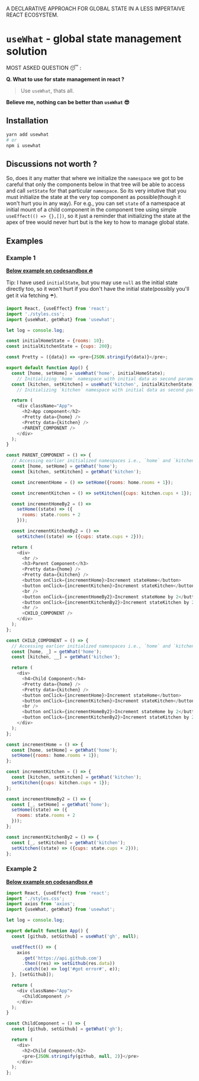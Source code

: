 A DECLARATIVE APPROACH FOR GLOBAL STATE IN A LESS IMPERTAIVE REACT ECOSYSTEM.
# `useWhat` - global state management solution

MOST ASKED QUESTION 😴 :

**Q. What to use for state management in react ?**

> Use `useWhat`, thats all.

**Believe me, nothing can be better than `useWhat` 😎**

## Installation

```bash
yarn add usewhat
# or
npm i usewhat
````

## Discussions not worth ?

So, does it any matter that where we initialize the `namespace` we got to be careful that only the components below in that tree will be able to access and call `setState` for that particular `namespace`. So its very intutive that you must initialize the state at the very top component as possible(though it won't hurt you in any way). For e.g., you can set `state` of a namespace at initial mount of a child component in the component tree using simple `useEffect(() => {},[])`, so it just a reminder that initializing the state at the apex of tree would never hurt but is the key to how to manage global state.

## Examples

### Example 1

[**Below example on codesandbox 🔥**](https://codesandbox.io/s/usewhat-example-for-npmjscom-1fopu?file=/src/App.js)

Tip: I have used `initialState`, but you may use `null` as the initial state directly too, so it won't hurt if you don't have the initial state(possibly you'll get it via fetching ☂️).

```js
import React, {useEffect} from 'react';
import './styles.css';
import {useWhat, getWhat} from 'usewhat';

let log = console.log;

const initialHomeState = {rooms: 10};
const initialKitchenState = {cups: 200};

const Pretty = ({data}) => <pre>{JSON.stringify(data)}</pre>;

export default function App() {
  const [home, setHome] = useWhat('home', initialHomeState);
    // Initializing `home` namespace with initial data as second parameter.
  const [kitchen, setKitchen] = useWhat('kitchen', initialKitchenState);
    // Initializing `kitchen` namespace with initial data as second parameter.

  return (
    <div className="App">
      <h2>App component</h2>
      <Pretty data={home} />
      <Pretty data={kitchen} />
      <PARENT_COMPONENT />
    </div>
  );
}

const PARENT_COMPONENT = () => {
  // Accessing earlier initialized namespaces i.e., `home` and `kitchen` in `App` component.
  const [home, setHome] = getWhat('home');
  const [kitchen, setKitchen] = getWhat('kitchen');

  const incrementHome = () => setHome({rooms: home.rooms + 1});

  const incrementKitchen = () => setKitchen({cups: kitchen.cups + 1});

  const incrementHomeBy2 = () =>
    setHome((state) => ({
      rooms: state.rooms + 2
    }));

  const incrementKitchenBy2 = () =>
    setKitchen((state) => ({cups: state.cups + 2}));

  return (
    <div>
      <hr />
      <h3>Parent Component</h3>
      <Pretty data={home} />
      <Pretty data={kitchen} />
      <button onClick={incrementHome}>Increment stateHome</button>
      <button onClick={incrementKitchen}>Increment stateKitchen</button>
      <br />
      <button onClick={incrementHomeBy2}>Increment stateHome by 2</button>
      <button onClick={incrementKitchenBy2}>Increment stateKitchen by 2</button>
      <hr />
      <CHILD_COMPONENT />
    </div>
  );
};

const CHILD_COMPONENT = () => {
  // Accessing earlier initialized namespaces i.e., `home` and `kitchen` in `App` component.
  const [home, _] = getWhat('home');
  const [kitchen, __] = getWhat('kitchen');

  return (
    <div>
      <h4>Child Component</h4>
      <Pretty data={home} />
      <Pretty data={kitchen} />
      <button onClick={incrementHome}>Increment stateHome</button>
      <button onClick={incrementKitchen}>Increment stateKitchen</button>
      <br />
      <button onClick={incrementHomeBy2}>Increment stateHome by 2</button>
      <button onClick={incrementKitchenBy2}>Increment stateKitchen by 2</button>
    </div>
  );
};

const incrementHome = () => {
  const [home, setHome] = getWhat('home');
  setHome({rooms: home.rooms + 1});
};

const incrementKitchen = () => {
  const [kitchen, setKitchen] = getWhat('kitchen');
  setKitchen({cups: kitchen.cups + 1});
};

const incrementHomeBy2 = () => {
  const [_, setHome] = getWhat('home');
  setHome((state) => ({
    rooms: state.rooms + 2
  }));
};

const incrementKitchenBy2 = () => {
  const [_, setKitchen] = getWhat('kitchen');
  setKitchen((state) => ({cups: state.cups + 2}));
};
```

### Example 2

[**Below example on codesandbox 🔥**](https://codesandbox.io/s/usewhat-example2-fetching-npmjscom-nkm6c?file=/src/App.js)

```js
import React, {useEffect} from 'react';
import './styles.css';
import axios from 'axios';
import {useWhat, getWhat} from 'usewhat';

let log = console.log;

export default function App() {
  const [github, setGithub] = useWhat('gh', null);

  useEffect(() => {
    axios
      .get('https://api.github.com')
      .then((res) => setGithub(res.data))
      .catch((e) => log('#got error#', e));
  }, [setGithub]);

  return (
    <div className="App">
      <ChildComponent />
    </div>
  );
}

const ChildComponent = () => {
  const [github, setGithub] = getWhat('gh');

  return (
    <div>
      <h2>Child Component</h2>
      <pre>{JSON.stringify(github, null, 2)}</pre>
    </div>
  );
};
```